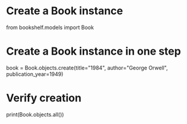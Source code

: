 # Create a Book instance
from bookshelf.models import Book

# Create a Book instance in one step
book = Book.objects.create(title="1984", author="George Orwell", publication_year=1949)

# Verify creation
print(Book.objects.all())
